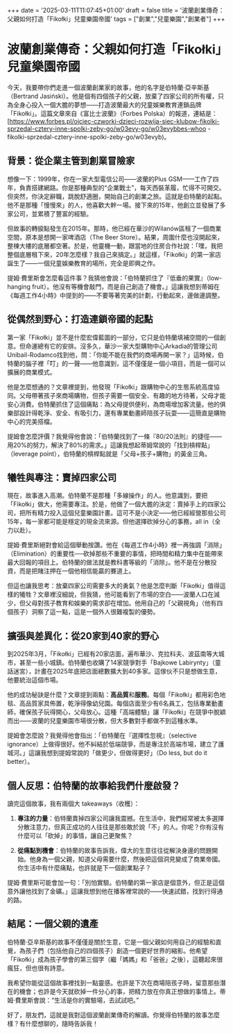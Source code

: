 +++
date = '2025-03-11T11:07:45+01:00'
draft = false
title = '波蘭創業傳奇：父親如何打造「Fikołki」兒童樂園帝國'
tags = ["創業","兒童樂園","創業者"]
+++


# 波蘭創業傳奇：父親如何打造「Fikołki」兒童樂園帝國

今天，我要帶你們走進一個波蘭創業家的故事，他的名字是伯特蘭‧亞辛斯基（Bertrand Jasiński）。他是個有四個孩子的父親，放棄了四家公司的所有權，只為全身心投入一個大膽的夢想——打造波蘭最大的兒童娛樂教育連鎖品牌「Fikołki」。這篇文章來自《富比士波蘭》（Forbes Polska）的報道，連結是：[https://www.forbes.pl/ojciec-czworki-dzieci-rozwija-siec-klubow-fikolki-sprzedal-cztery-inne-spolki-zeby-go/w03evy-go/w03evybbes-whoo -fikolki-sprzedal-cztery-inne-spolki-zeby-go/w03evyb)。

## 背景：從企業主管到創業冒險家

想像一下：1999年，你在一家大型電信公司——波蘭的Plus GSM——工作了四年，負責搭建網路。你是那種典型的“企業戰士”，每天西裝革履，忙得不可開交。但突然，你決定辭職，跳脫舒適圈，開始自己的創業之旅。這就是伯特蘭的起點。他不是那種「慢慢來」的人，他喜歡大幹一場。接下來的15年，他創立並發展了多家公司，並累積了豐富的經驗。

但故事的轉捩點發生在2015年。那時，他已經在華沙的Wilanów區租了一個商業空間，原本是想開一家啤酒店（The Beer Store）。結果，周圍什麼也沒開起來，整棟大樓的底層都空著。於是，他靈機一動，跟當地的住房合作社說：「嘿，我把整個底層租下來，20年怎麼樣？我自己來搞定。」就這樣，「Fikołki」的第一家店誕生了——一個兒童娛樂教育的場所，完全是即興之作。

提姆·費里斯會怎麼看這件事？我猜他會說：「伯特蘭抓住了『低垂的果實』（low-hanging fruit）。他沒有等機會敲門，而是自己創造了機會。」這讓我想到蒂姆在《每週工作4小時》中提到的——不要等著完美的計劃，行動起來，邊做邊調整。

## 從偶然到野心：打造連鎖帝國的起點

第一家「Fikołki」並不是什麼宏偉藍圖的一部分，它只是伯特蘭填補空間的一個創意。但命運總有它的安排。沒多久，華沙一家大型購物中心Arkadia的管理公司Unibail-Rodamco找到他，問：「你能不能在我們的商場再開一家？」這時候，伯特蘭的腦子裡「叮」的一聲——他意識到，這不僅僅是一個小項目，而是一個可以擴展的商業模式。

他是怎麼想通的？文章裡提到，他發現「Fikołki」跟購物中心的生態系統高度協同。父母帶著孩子來商場購物，但孩子需要一個安全、有趣的地方待著，父母才能安心消費。伯特蘭抓住了這個痛點：為父母提供便利，為商場增加客流量。他的俱樂部設計得乾淨、安全、有吸引力，還有專業動畫師陪孩子玩耍——這簡直是購物中心的完美搭檔。

提姆會怎麼評價？我覺得他會說：「伯特蘭找到了一條『80/20法則』的捷徑——用20%的努力，解決了80%的需求。」這讓我想起蒂姆常說的「找到槓桿點」（leverage point），伯特蘭的槓桿點就是「父母+孩子+購物」的黃金三角。

## 犧牲與專注：賣掉四家公司

現在，故事進入高潮。伯特蘭不是那種「多線操作」的人。他意識到，要把「Fikołki」做大，他需要專注。於是，他做了一個大膽的決定：賣掉手上的四家公司，把所有精力投入這個兒童樂園計畫。這可不是小決定——他已經經營那些公司15年，每一家都可能是穩定的現金流來源。但他選擇砍掉分心的事務，all in（全力以赴）。

提姆·費里斯絕對會給這個舉動按讚。他在《每週工作4小時》裡一再強調「消除」（Elimination）的重要性──砍掉那些不重要的事情，把時間和精力集中在能帶來最大回報的項目上。伯特蘭的做法就是教科書等級的「消除」。他不是在分散投資，而是把賭注押在一個他相信能贏的賽道上。

但這也讓我思考：放棄四家公司需要多大的勇氣？他是怎麼判斷「Fikołki」值得這樣的犧牲？文章裡沒細說，但我猜，他可能看到了市場的空白——波蘭人口在減少，但父母對孩子教育和娛樂的需求卻在增加。他用自己的「父親視角」（他有四個孩子）洞察了這一點，這是一個外人很難複製的優勢。

## 擴張與差異化：從20家到40家的野心

到2025年3月，「Fikołki」已經有20家店面，遍布華沙、克拉科夫、波茲南等大城市，甚至一些小城鎮。伯特蘭也收購了14家競爭對手「Bajkowe Labirynty」（童話迷宮），計畫在2025年底把店面總數擴大到40多家。這傢伙不只是想做生意，他要統治這個市場。

他的成功秘訣是什麼？文章提到兩點：**高品質**和**服務**。每個「Fikołki」都用彩色地毯、高品質家具佈置，乾淨得像幼兒園。每個店面至少有6名員工，包括專業動畫師，確保孩子玩得開心，父母放心。這種「高端體驗」讓「Fikołki」在競爭中脫穎而出——波蘭的兒童樂園市場很分散，但大多數對手都做不到這種水準。

提姆會怎麼說？我覺得他會指出：「伯特蘭在『選擇性忽視』（selective ignorance）上做得很好。他不糾結於低端競爭，而是專注於高端市場，建立了護城河。」這讓我想到提姆常說的「做更少，但做得更好」（Do less, but do it better）。

## 個人反思：伯特蘭的故事給我們什麼啟發？

讀完這個故事，我有兩個大 takeaways（收穫）：

1. **專注的力量**：伯特蘭賣掉四家公司讓我震撼。在生活中，我們經常被太多選擇分散注意力，但真正成功的人往往是那些敢於說「不」的人。你呢？你有沒有什麼可以「砍掉」的事情，讓自己更聚焦？

2. **從痛點到機會**：伯特蘭的故事告訴我，偉大的生意往往從解決身邊的問題開始。他身為一個父親，知道父母需要什麼，然後把這個洞見變成了商業帝國。你生活中有什麼痛點，也許就是下一個創業點子？

提姆·費里斯可能會加一句：「別怕實驗。伯特蘭的第一家店是個意外，但正是這個意外讓他找到了金礦。」這讓我想到他在播客裡常說的——快速試錯，找到行得通的路。

## 結尾：一個父親的遺產

伯特蘭·亞辛斯基的故事不僅僅是關於生意，它是一個父親如何用自己的經驗和直覺，為孩子們（包括他自己的四個孩子）創造一個更好世界的縮影。他希望「Fikołki」成為孩子學會的第三個字（繼「媽媽」和「爸爸」之後），這聽起來很瘋狂，但也很有詩意。

我希望你能從這個故事裡找到一點靈感。也許是下次在商場陪孩子時，留意那些潛在的機會；也許是今天就砍掉一件分心的事，把精力放在你真正想做的事情上。蒂姆·費里斯會說：“生活是你的實驗場，去試試吧。”

好了，朋友們，這就是我對這個波蘭創業傳奇的解讀。你覺得伯特蘭的故事怎麼樣？有什麼想聊的，隨時告訴我！
